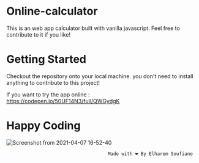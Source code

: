 # Online-calculator

This is an web app calculator built with vanilla javascript. Feel free to contribute to it if you like!

# Getting Started

Checkout the repository onto your local machine. you don't need to install anything to contribute to this project!

If you want to try the app online : https://codepen.io/50UF14N3/full/QWGydgK

# Happy Coding

![Screenshot from 2021-04-07 16-52-40](https://user-images.githubusercontent.com/44909504/113896270-b076f380-97c1-11eb-8bee-e7ecda7cbc65.png)

                                         Made with ❤️ By Elharem Soufiane
